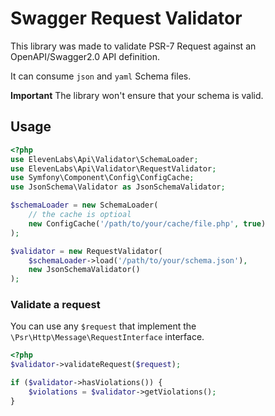 # Swagger Request Validator

This library was made to validate PSR-7 Request against an OpenAPI/Swagger2.0 API definition.

It can consume `json` and `yaml` Schema files.

**Important** The library won't ensure that your schema is valid.

## Usage

```php
<?php
use ElevenLabs\Api\Validator\SchemaLoader;
use ElevenLabs\Api\Validator\RequestValidator;
use Symfony\Component\Config\ConfigCache;
use JsonSchema\Validator as JsonSchemaValidator;

$schemaLoader = new SchemaLoader(
    // the cache is optioal
    new ConfigCache('/path/to/your/cache/file.php', true)
);

$validator = new RequestValidator(
    $schemaLoader->load('/path/to/your/schema.json'),
    new JsonSchemaValidator()
);
```

### Validate a request

You can use any `$request` that implement the `\Psr\Http\Message\RequestInterface` interface.

```php
<?php
$validator->validateRequest($request);

if ($validator->hasViolations()) {
    $violations = $validator->getViolations();
}
```
